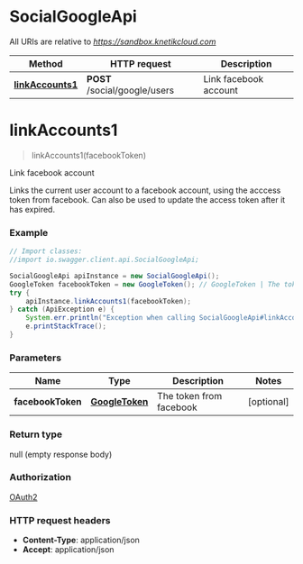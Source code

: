 # SocialGoogleApi

All URIs are relative to *https://sandbox.knetikcloud.com*

Method | HTTP request | Description
------------- | ------------- | -------------
[**linkAccounts1**](SocialGoogleApi.md#linkAccounts1) | **POST** /social/google/users | Link facebook account


<a name="linkAccounts1"></a>
# **linkAccounts1**
> linkAccounts1(facebookToken)

Link facebook account

Links the current user account to a facebook account, using the acccess token from facebook. Can also be used to update the access token after it has expired.

### Example
```java
// Import classes:
//import io.swagger.client.api.SocialGoogleApi;

SocialGoogleApi apiInstance = new SocialGoogleApi();
GoogleToken facebookToken = new GoogleToken(); // GoogleToken | The token from facebook
try {
    apiInstance.linkAccounts1(facebookToken);
} catch (ApiException e) {
    System.err.println("Exception when calling SocialGoogleApi#linkAccounts1");
    e.printStackTrace();
}
```

### Parameters

Name | Type | Description  | Notes
------------- | ------------- | ------------- | -------------
 **facebookToken** | [**GoogleToken**](GoogleToken.md)| The token from facebook | [optional]

### Return type

null (empty response body)

### Authorization

[OAuth2](../README.md#OAuth2)

### HTTP request headers

 - **Content-Type**: application/json
 - **Accept**: application/json


